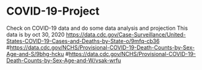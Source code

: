 # COVID-19-Project
Check on COVID-19 data and do some data analysis and projection
This data is by oct 30, 2020
https://data.cdc.gov/Case-Surveillance/United-States-COVID-19-Cases-and-Deaths-by-State-o/9mfq-cb36
#https://data.cdc.gov/NCHS/Provisional-COVID-19-Death-Counts-by-Sex-Age-and-S/9bhg-hcku
#https://data.cdc.gov/NCHS/Provisional-COVID-19-Death-Counts-by-Sex-Age-and-W/vsak-wrfu

